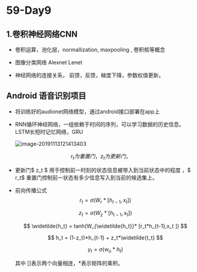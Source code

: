 # 59-Day9

## 1.卷积神经网络CNN

+ 卷积运算，池化层，normallization, maxpooling , 卷积核等概念

+ 图像分类网络 Alexnet Lenet

+ 神经网络的连接关系， 前馈，反馈，梯度下降，参数权值更新。

## Android 语音识别项目

+ 将训练好的audionet网络模型，通过android接口部署在app上

+ RNN循环神经网络，一组依赖于时间的序列，可以学习数据的历史信息。LSTM长短时记忆网络，GRU

  ![image-20191113121413403](C:\Users\sty\AppData\Roaming\Typora\typora-user-images\image-20191113121413403.png)

$$
r_t为重置门，z_t为更新门，
$$

+ 更新门$ z_t $ 用于控制前一时刻的状态信息被带入到当前状态中的程度 ，$ r_t$ 重置门控制前一状态有多少信息写入到当前的候选集上。

+ 前向传播公式
  $$
  \begin{equation}
   r_t = \sigma(W_r*[h_{t-1},x_t])
   \end{equation}
  $$

  $$
   z_t = \sigma(W_z*[h_{t-1},x_t])
  $$

  $$
  \widetilde{h_t} = tanh(W_{\widetilde{h_t}}* [r_t*h_{t-1},x_t ])
  $$

  $$
  h_t = (1-z_t)*h_{t-1} + z_t*\widetilde{t_t}
  $$

  $$
  y_t = \sigma(w_o*h_t)
  $$

  其中  []表示两个向量相连，*表示矩阵的乘积。 





